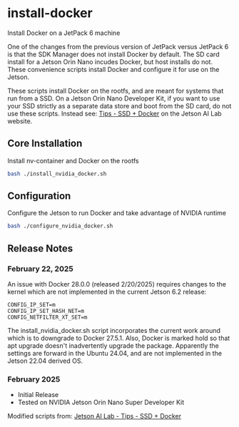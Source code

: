 # install-docker
Install Docker on a JetPack 6 machine

One of the changes from the previous version of JetPack versus JetPack 6 is that the SDK Manager does not install Docker by default. The SD card install for a Jetson Orin Nano incudes Docker, but host installs do not. These convenience scripts install Docker and configure it for use on the Jetson.

These scripts install Docker on the rootfs, and are meant for systems that run from a SSD. On a Jetson Orin Nano Developer Kit, if you want to use your SSD strictly as a separate data store and boot from the SD card, do not use these scripts. Instead see: [Tips - SSD + Docker](https://www.jetson-ai-lab.com/tips_ssd-docker.html) on the Jetson AI Lab website.


## Core Installation
Install nv-container and Docker on the rootfs
```bash
bash ./install_nvidia_docker.sh
```

## Configuration
Configure the Jetson to run Docker and take advantage of NVIDIA runtime
```bash
bash ./configure_nvidia_docker.sh
```

## Release Notes
### February 22, 2025
An issue with Docker 28.0.0 (released 2/20/2025) requires changes to the kernel which are not implemented in the current Jetson 6.2 release:
```
CONFIG_IP_SET=m
CONFIG_IP_SET_HASH_NET=m
CONFIG_NETFILTER_XT_SET=m
```
The install_nvidia_docker.sh script incorporates the current work around which is to downgrade to Docker 27.5.1. Also, Docker is marked hold so that apt upgrade doesn't inadvertently upgrade the package.
Apparently the settings are forward in the Ubuntu 24.04, and are not implemented in the Jetson 22.04 derived OS.
  
### February 2025
* Initial Release
* Tested on NVIDIA Jetson Orin Nano Super Developer Kit

Modified scripts from: [Jetson AI Lab - Tips - SSD + Docker](https://www.jetson-ai-lab.com/tips_ssd-docker.html)
